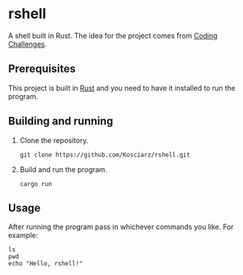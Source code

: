 # rshell

A shell built in Rust. The idea for the project comes from [Coding Challenges](https://codingchallenges.fyi/challenges/challenge-shell).

## Prerequisites

This project is built in [Rust](https://github.com/Kosciarz/rshell.git) and you need to have it installed to run the program.

## Building and running

1. Clone the repository.

    ```shell
    git clone https://github.com/Kosciarz/rshell.git
    ```

2. Build and run the program.

    ```shell
    cargo run
    ```

## Usage

After running the program pass in whichever commands you like. For example:

```shell
ls
pwd
echo "Hello, rshell!"
```
